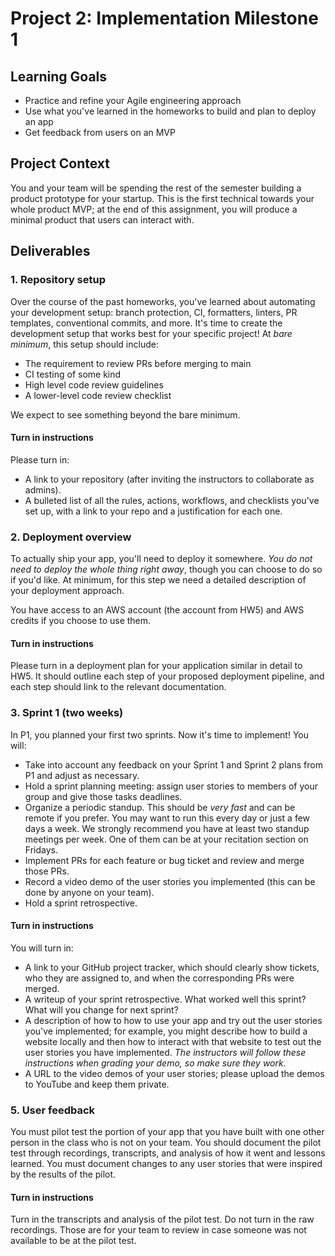 # Project 2: Implementation Milestone 1

## Learning Goals

- Practice and refine your Agile engineering approach
- Use what you've learned in the homeworks to build and plan to deploy an app
- Get feedback from users on an MVP

## Project Context

You and your team will be spending the rest of the semester building
a product prototype for your startup. This is the first technical
towards your whole product MVP; at the end of this assignment, you
will produce a minimal product that users can interact with.

## Deliverables

### 1. Repository setup

Over the course of the past homeworks, you've learned about automating
your development setup: branch protection, CI, formatters, linters,
PR templates, conventional commits, and more. It's time to create
the development setup that works best for your specific project!
At *bare minimum*, this setup should include:

- The requirement to review PRs before merging to main
- CI testing of some kind
- High level code review guidelines
- A lower-level code review checklist 

We expect to see something beyond the bare minimum. 

#### Turn in instructions

Please turn in:

- A link to your repository (after inviting the instructors to
collaborate as admins).
- A bulleted list of all the rules, actions, workflows, and checklists
you've set up, with a link to your repo and a justification for each
one.

### 2. Deployment overview

To actually ship your app, you'll need to deploy it somewhere.
*You do not need to deploy the whole thing right away*, though you
can choose to do so if you'd like. At minimum, for this step
we need a detailed description of your deployment approach.

You have access to an AWS account (the account from HW5) and
AWS credits if you choose to use them. 

#### Turn in instructions

Please turn in a deployment plan for your application similar in
detail to HW5. It should outline each step of your proposed
deployment pipeline, and each step should link to the relevant
documentation.

### 3. Sprint 1 (two weeks)

In P1, you planned your first two sprints. Now it's time to implement! You will:

- Take into account any feedback on your Sprint 1 and Sprint 2 plans from P1 and
adjust as necessary.
- Hold a sprint planning meeting: assign user stories to members of your
group and give those tasks deadlines.
- Organize a periodic standup. This should be *very fast* and can be
remote if you prefer. You may want to run this every day or just a few days a week.
We strongly recommend you have at least two standup meetings per week. One of them can be at your recitation section on Fridays.
- Implement PRs for each feature or bug ticket and review and merge those PRs.
- Record a video demo of the user stories you implemented (this can be done by anyone on your team).
- Hold a sprint retrospective.

#### Turn in instructions

You will turn in:
- A link to your GitHub project tracker, which should clearly show
tickets, who they are assigned to, and when the corresponding PRs
were merged.
- A writeup of your sprint retrospective. What worked well
this sprint? What will you change for next sprint?
- A description of how to how to use your app and try out the
user stories you've implemented; for example, you might describe
how to build a website locally and then how to interact with
that website to test out the user stories you have implemented. *The instructors
will follow these instructions when grading your demo, so make sure they work.* 
- A URL to the video demos of your user stories; please upload the demos to YouTube and keep them private.


### 5. User feedback

You must pilot test the portion of your app that you have built with one other person in the class who is not on your team. You should document the pilot test through recordings, transcripts, and analysis of how it went and lessons learned. You must document changes to any user stories that were inspired by the results of the pilot.

#### Turn in instructions

Turn in the transcripts and analysis of the pilot test. Do not turn in the raw recordings. Those are for your team to review in case someone was not available to be at the pilot test.


